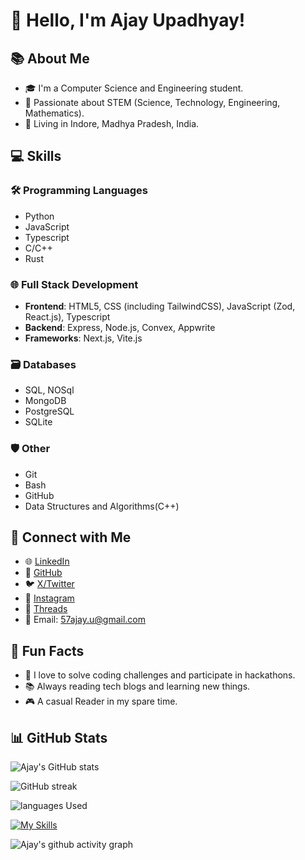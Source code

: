 # 👋 Hello, I'm Ajay Upadhyay!

## 📚 About Me

- 🎓 I'm a  Computer Science and Engineering student.
- 🌱 Passionate about STEM (Science, Technology, Engineering, Mathematics).
- 📍 Living in Indore, Madhya Pradesh, India.

## 💻 Skills

### 🛠️ Programming Languages
- Python
- JavaScript
- Typescript
- C/C++
- Rust

### 🌐 Full Stack Development
- **Frontend**: HTML5, CSS (including TailwindCSS), JavaScript (Zod, React.js), Typescript
- **Backend**: Express, Node.js, Convex, Appwrite
- **Frameworks**: Next.js, Vite.js

### 🗃️ Databases
- SQL, NOSql
- MongoDB
- PostgreSQL
- SQLite

### 🛡️ Other
- Git
- Bash
- GitHub
- Data Structures and Algorithms(C++)



## 📱 Connect with Me

- 🌐 [LinkedIn](https://www.linkedin.com/in/upajay/)
- 💼 [GitHub](https://github.com/57ajay)
- 🐦 [X/Twitter](https://twitter.com/57ajy)
- 📸 [Instagram](https://www.instagram.com/57aja.y/)
- 💬 [Threads](https://www.threads.net/@57aja.y)
- 📧 Email: 57ajay.u@gmail.com

## 🚀 Fun Facts

- 🧠 I love to solve coding challenges and participate in hackathons.
- 📚 Always reading tech blogs and learning new things.
- 🎮 A casual Reader in my spare time.

## 📊 GitHub Stats

![Ajay's GitHub stats](https://github-readme-stats.vercel.app/api?username=57ajay&show_icons=true&theme=dark)

![GitHub streak](https://github-readme-streak-stats.herokuapp.com/?user=57ajay&theme=dark)

![languages Used](https://github-readme-stats.vercel.app/api/top-langs/?username=57ajay&layout=compact&theme=dark)

[![My Skills](https://skillicons.dev/icons?i=c,cpp,rust,python,javascript,typescript,nodejs,react,nextjs,mongodb,sqlite,postgresql,bash,git,github,express,aws,gcp,cloudflare,docker,kubernetes,nginx,linux,neovim&perline=5)](https://skillicons.dev)

![Ajay's github activity graph](https://github-readme-activity-graph.vercel.app/graph?username=57ajay)
